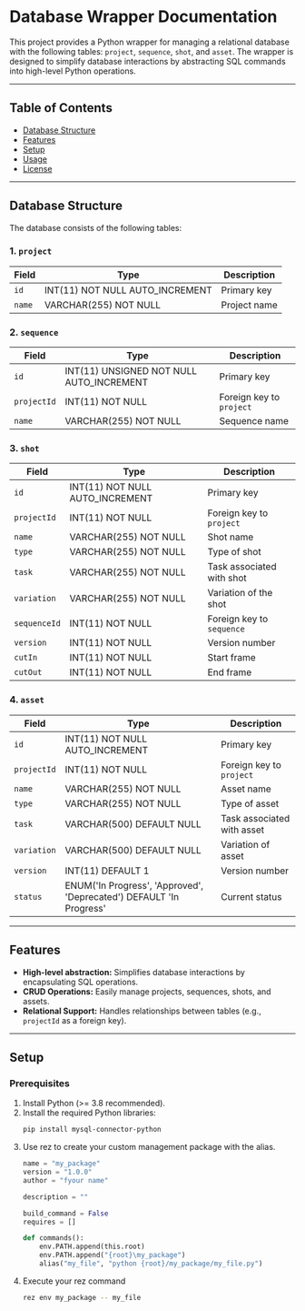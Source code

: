 
# Database Wrapper Documentation

This project provides a Python wrapper for managing a relational database with the following tables: `project`, `sequence`, `shot`, and `asset`. The wrapper is designed to simplify database interactions by abstracting SQL commands into high-level Python operations.

---

## Table of Contents

- [Database Structure](#database-structure)
- [Features](#features)
- [Setup](#setup)
- [Usage](#usage)
- [License](#license)

---

## Database Structure

The database consists of the following tables:

### 1. **`project`**
| Field   | Type                              | Description               |
|---------|-----------------------------------|---------------------------|
| `id`    | INT(11) NOT NULL AUTO_INCREMENT   | Primary key               |
| `name`  | VARCHAR(255) NOT NULL            | Project name              |

### 2. **`sequence`**
| Field       | Type                              | Description               |
|-------------|-----------------------------------|---------------------------|
| `id`        | INT(11) UNSIGNED NOT NULL AUTO_INCREMENT | Primary key      |
| `projectId` | INT(11) NOT NULL                 | Foreign key to `project` |
| `name`      | VARCHAR(255) NOT NULL            | Sequence name            |

### 3. **`shot`**
| Field        | Type                              | Description               |
|--------------|-----------------------------------|---------------------------|
| `id`         | INT(11) NOT NULL AUTO_INCREMENT   | Primary key               |
| `projectId`  | INT(11) NOT NULL                 | Foreign key to `project` |
| `name`       | VARCHAR(255) NOT NULL            | Shot name                |
| `type`       | VARCHAR(255) NOT NULL            | Type of shot             |
| `task`       | VARCHAR(255) NOT NULL            | Task associated with shot |
| `variation`  | VARCHAR(255) NOT NULL            | Variation of the shot    |
| `sequenceId` | INT(11) NOT NULL                 | Foreign key to `sequence`|
| `version`    | INT(11) NOT NULL                 | Version number           |
| `cutIn`      | INT(11) NOT NULL                 | Start frame              |
| `cutOut`     | INT(11) NOT NULL                 | End frame                |

### 4. **`asset`**
| Field       | Type                              | Description               |
|-------------|-----------------------------------|---------------------------|
| `id`        | INT(11) NOT NULL AUTO_INCREMENT   | Primary key               |
| `projectId` | INT(11) NOT NULL                 | Foreign key to `project` |
| `name`      | VARCHAR(255) NOT NULL            | Asset name               |
| `type`      | VARCHAR(255) NOT NULL            | Type of asset            |
| `task`      | VARCHAR(500) DEFAULT NULL        | Task associated with asset|
| `variation` | VARCHAR(500) DEFAULT NULL        | Variation of asset       |
| `version`   | INT(11) DEFAULT 1                | Version number           |
| `status`    | ENUM('In Progress', 'Approved', 'Deprecated') DEFAULT 'In Progress' | Current status |

---

## Features

- **High-level abstraction:** Simplifies database interactions by encapsulating SQL operations.
- **CRUD Operations:** Easily manage projects, sequences, shots, and assets.
- **Relational Support:** Handles relationships between tables (e.g., `projectId` as a foreign key).

---

## Setup

### Prerequisites

1. Install Python (>= 3.8 recommended).
2. Install the required Python libraries:
   ```bash
   pip install mysql-connector-python
3. Use rez to create your custom management package with the alias.
    ```python
    name = "my_package"
    version = "1.0.0"
    author = "fyour name"

    description = ""

    build_command = False
    requires = []

    def commands():
        env.PATH.append(this.root)
        env.PATH.append("{root}\my_package")
        alias("my_file", "python {root}/my_package/my_file.py")
4. Execute your rez command
    ```bash
    rez env my_package -- my_file
